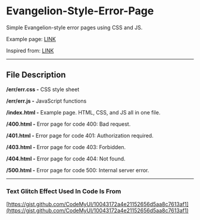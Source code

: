 # Evangelion-Style-Error-Page

Simple Evangelion-style error pages using CSS and JS.

Example page: [LINK](https://glao274.github.io/Evangelion-Style-Error-Page/)

Inspired from: [LINK](https://www.reddit.com/r/evangelion/comments/13ijtcw/error_page/)

***

## File Description

**/err/err.css -** CSS style sheet

**/err/err.js -** JavaScript functions

**/index.html -** Example page. HTML, CSS, and JS all in one file.&#x20;

**/400.html -** Error page for code 400: Bad request.

**/401.html -** Error page for code 401: Authorization required.

**/403.html -** Error page for code 403: Forbidden.

**/404.html -** Error page for code 404: Not found.

**/500.html -** Error page for code 500: Internal server error.

***

### Text Glitch Effect Used In Code Is From

[https://gist.github.com/CodeMyUI/10043172a4e21152656d5aa8c7613af1](https://gist.github.com/CodeMyUI/10043172a4e21152656d5aa8c7613af1)
